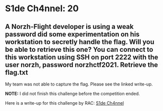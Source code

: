 # S1de Ch4nnel: 20
## A Norzh-Flight developer is using a weak password did some experimentation on his workstation to secretly handle the flag. Will you be able to retrieve this one? You can connect to this workstation using SSH on port 2222 with the user norzh, password norzhctf2021. Retrieve the flag.txt

My team was not able to capture the flag. Please see the linked write-up.


**NOTE:** I did not finish this challenge before the competition ended.

Here is a write-up for this challenge by RAC: [S1de Ch4nnel](https://richard-ac.github.io/posts/NORZH-sidechannel/)

